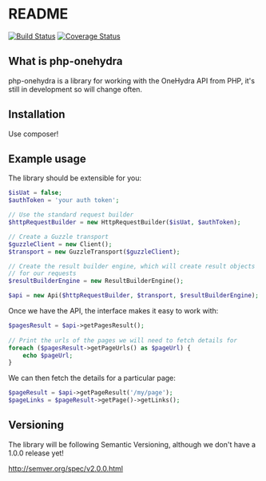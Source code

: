 README
======

[![Build Status](https://travis-ci.org/AmaraLiving/php-onehydra.svg?branch=master)](https://travis-ci.org/AmaraLiving/php-onehydra)
[![Coverage Status](https://coveralls.io/repos/github/AmaraLiving/php-onehydra/badge.svg?branch=master)](https://coveralls.io/github/AmaraLiving/php-onehydra?branch=master)

What is php-onehydra
--------------------

php-onehydra is a library for working with the OneHydra API from PHP, it's still in 
development so will change often. 

Installation
------------

Use composer!

Example usage
-------------

The library should be extensible for you:

```php
$isUat = false;
$authToken = 'your auth token';

// Use the standard request builder
$httpRequestBuilder = new HttpRequestBuilder($isUat, $authToken);

// Create a Guzzle transport
$guzzleClient = new Client();
$transport = new GuzzleTransport($guzzleClient);

// Create the result builder engine, which will create result objects 
// for our requests
$resultBuilderEngine = new ResultBuilderEngine();

$api = new Api($httpRequestBuilder, $transport, $resultBuilderEngine);
```

Once we have the API, the interface makes it easy to work with:

```php
$pagesResult = $api->getPagesResult();
    
// Print the urls of the pages we will need to fetch details for
foreach ($pagesResult->getPageUrls() as $pageUrl) {
    echo $pageUrl;
}
```

We can then fetch the details for a particular page:

```php
$pageResult = $api->getPageResult('/my/page');
$pageLinks = $pageResult->getPage()->getLinks();
```

Versioning
----------

The library will be following Semantic Versioning, although we don't have a 1.0.0 release
yet!

http://semver.org/spec/v2.0.0.html

